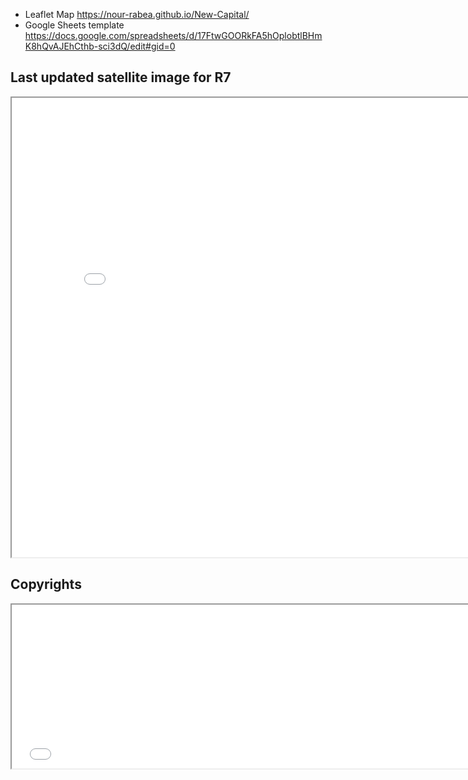 - Leaflet Map https://nour-rabea.github.io/New-Capital/
- Google Sheets template https://docs.google.com/spreadsheets/d/17FtwGOORkFA5hOplobtlBHmK8hQvAJEhCthb-sci3dQ/edit#gid=0

## Last updated satellite image for R7
   <iframe src="Last Satellite.png" width="832" height="735"></iframe>
   
## Copyrights
   <iframe src="nour signature.jpg" width="745" height="262"></iframe>
